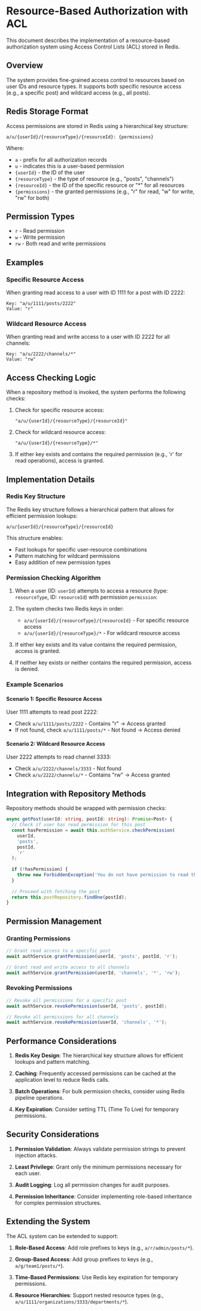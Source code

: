 # Resource-Based Authorization with ACL

This document describes the implementation of a resource-based authorization system using Access Control Lists (ACL) stored in Redis.

## Overview

The system provides fine-grained access control to resources based on user IDs and resource types. It supports both specific resource access (e.g., a specific post) and wildcard access (e.g., all posts).

## Redis Storage Format

Access permissions are stored in Redis using a hierarchical key structure:

```
a/u/{userId}/{resourceType}/{resourceId}: {permissions}
```

Where:
- `a` - prefix for all authorization records
- `u` - indicates this is a user-based permission
- `{userId}` - the ID of the user
- `{resourceType}` - the type of resource (e.g., "posts", "channels")
- `{resourceId}` - the ID of the specific resource or "*" for all resources
- `{permissions}` - the granted permissions (e.g., "r" for read, "w" for write, "rw" for both)

## Permission Types

- `r` - Read permission
- `w` - Write permission
- `rw` - Both read and write permissions

## Examples

### Specific Resource Access

When granting read access to a user with ID 1111 for a post with ID 2222:

```
Key: "a/u/1111/posts/2222"
Value: "r"
```

### Wildcard Resource Access

When granting read and write access to a user with ID 2222 for all channels:

```
Key: "a/u/2222/channels/*"
Value: "rw"
```

## Access Checking Logic

When a repository method is invoked, the system performs the following checks:

1. Check for specific resource access:
   ```
   "a/u/{userId}/{resourceType}/{resourceId}"
   ```

2. Check for wildcard resource access:
   ```
   "a/u/{userId}/{resourceType}/*"
   ```

3. If either key exists and contains the required permission (e.g., 'r' for read operations), access is granted.

## Implementation Details

### Redis Key Structure

The Redis key structure follows a hierarchical pattern that allows for efficient permission lookups:

```
a/u/{userId}/{resourceType}/{resourceId}
```

This structure enables:
- Fast lookups for specific user-resource combinations
- Pattern matching for wildcard permissions
- Easy addition of new permission types

### Permission Checking Algorithm

1. When a user (ID: `userId`) attempts to access a resource (type: `resourceType`, ID: `resourceId`) with permission `permission`:

2. The system checks two Redis keys in order:
   - `a/u/{userId}/{resourceType}/{resourceId}` - For specific resource access
   - `a/u/{userId}/{resourceType}/*` - For wildcard resource access

3. If either key exists and its value contains the required permission, access is granted.

4. If neither key exists or neither contains the required permission, access is denied.

### Example Scenarios

#### Scenario 1: Specific Resource Access

User 1111 attempts to read post 2222:
- Check `a/u/1111/posts/2222` - Contains "r" → Access granted
- If not found, check `a/u/1111/posts/*` - Not found → Access denied

#### Scenario 2: Wildcard Resource Access

User 2222 attempts to read channel 3333:
- Check `a/u/2222/channels/3333` - Not found
- Check `a/u/2222/channels/*` - Contains "rw" → Access granted

## Integration with Repository Methods

Repository methods should be wrapped with permission checks:

```typescript
async getPost(userId: string, postId: string): Promise<Post> {
  // Check if user has read permission for this post
  const hasPermission = await this.authService.checkPermission(
    userId, 
    'posts', 
    postId, 
    'r'
  );
  
  if (!hasPermission) {
    throw new ForbiddenException('You do not have permission to read this post');
  }
  
  // Proceed with fetching the post
  return this.postRepository.findOne(postId);
}
```

## Permission Management

### Granting Permissions

```typescript
// Grant read access to a specific post
await authService.grantPermission(userId, 'posts', postId, 'r');

// Grant read and write access to all channels
await authService.grantPermission(userId, 'channels', '*', 'rw');
```

### Revoking Permissions

```typescript
// Revoke all permissions for a specific post
await authService.revokePermission(userId, 'posts', postId);

// Revoke all permissions for all channels
await authService.revokePermission(userId, 'channels', '*');
```

## Performance Considerations

1. **Redis Key Design**: The hierarchical key structure allows for efficient lookups and pattern matching.

2. **Caching**: Frequently accessed permissions can be cached at the application level to reduce Redis calls.

3. **Batch Operations**: For bulk permission checks, consider using Redis pipeline operations.

4. **Key Expiration**: Consider setting TTL (Time To Live) for temporary permissions.

## Security Considerations

1. **Permission Validation**: Always validate permission strings to prevent injection attacks.

2. **Least Privilege**: Grant only the minimum permissions necessary for each user.

3. **Audit Logging**: Log all permission changes for audit purposes.

4. **Permission Inheritance**: Consider implementing role-based inheritance for complex permission structures.

## Extending the System

The ACL system can be extended to support:

1. **Role-Based Access**: Add role prefixes to keys (e.g., `a/r/admin/posts/*`).

2. **Group-Based Access**: Add group prefixes to keys (e.g., `a/g/team1/posts/*`).

3. **Time-Based Permissions**: Use Redis key expiration for temporary permissions.

4. **Resource Hierarchies**: Support nested resource types (e.g., `a/u/1111/organizations/3333/departments/*`). 